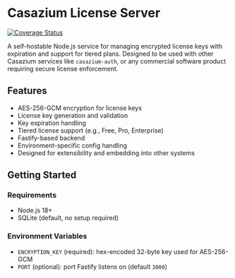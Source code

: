 # Casazium License Server

[![Coverage Status](https://coveralls.io/repos/github/casazium/license/badge.svg)](https://coveralls.io/github/casazium/license)

A self-hostable Node.js service for managing encrypted license keys with expiration and support for tiered plans. Designed to be used with other Casazium services like `casazium-auth`, or any commercial software product requiring secure license enforcement.

## Features

- AES-256-GCM encryption for license keys
- License key generation and validation
- Key expiration handling
- Tiered license support (e.g., Free, Pro, Enterprise)
- Fastify-based backend
- Environment-specific config handling
- Designed for extensibility and embedding into other systems

## Getting Started

### Requirements

- Node.js 18+
- SQLite (default, no setup required)

### Environment Variables

- `ENCRYPTION_KEY` (required): hex-encoded 32-byte key used for AES-256-GCM
- `PORT` (optional): port Fastify listens on (default `3000`)
